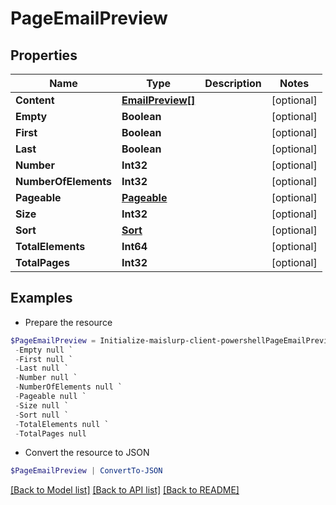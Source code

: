 # PageEmailPreview
## Properties

Name | Type | Description | Notes
------------ | ------------- | ------------- | -------------
**Content** | [**EmailPreview[]**](EmailPreview) |  | [optional] 
**Empty** | **Boolean** |  | [optional] 
**First** | **Boolean** |  | [optional] 
**Last** | **Boolean** |  | [optional] 
**Number** | **Int32** |  | [optional] 
**NumberOfElements** | **Int32** |  | [optional] 
**Pageable** | [**Pageable**](Pageable) |  | [optional] 
**Size** | **Int32** |  | [optional] 
**Sort** | [**Sort**](Sort) |  | [optional] 
**TotalElements** | **Int64** |  | [optional] 
**TotalPages** | **Int32** |  | [optional] 

## Examples

- Prepare the resource
```powershell
$PageEmailPreview = Initialize-maislurp-client-powershellPageEmailPreview  -Content null `
 -Empty null `
 -First null `
 -Last null `
 -Number null `
 -NumberOfElements null `
 -Pageable null `
 -Size null `
 -Sort null `
 -TotalElements null `
 -TotalPages null
```

- Convert the resource to JSON
```powershell
$PageEmailPreview | ConvertTo-JSON
```

[[Back to Model list]](../README#documentation-for-models) [[Back to API list]](../README#documentation-for-api-endpoints) [[Back to README]](../README)

